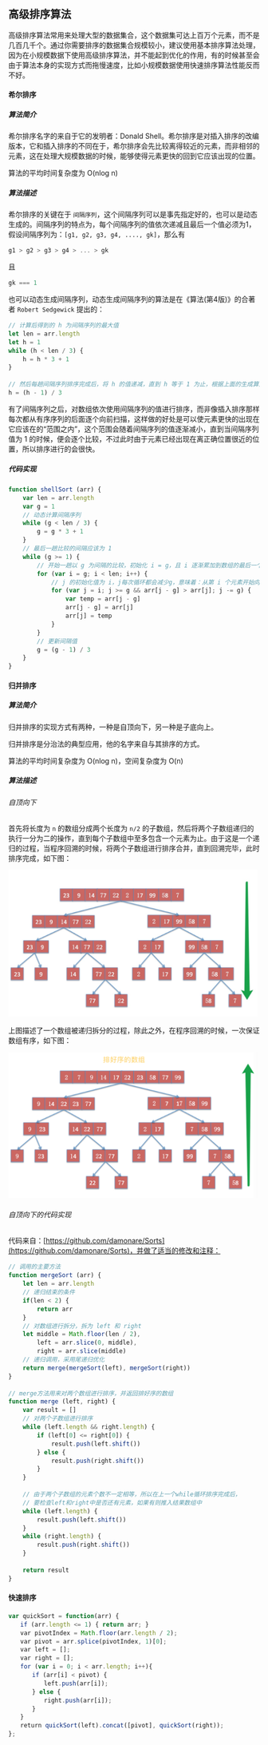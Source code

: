 ## 高级排序算法

高级排序算法常用来处理大型的数据集合，这个数据集可达上百万个元素，而不是几百几千个。通过你需要排序的数据集合规模较小，建议使用基本排序算法处理，因为在小规模数据下使用高级排序算法，并不能起到优化的作用，有的时候甚至会由于算法本身的实现方式而拖慢速度，比如小规模数据使用快速排序算法性能反而不好。

#### 希尔排序

##### 算法简介

希尔排序名字的来自于它的发明者：Donald Shell。希尔排序是对插入排序的改编版本，它和插入排序的不同在于，希尔排序会先比较离得较近的元素，而非相邻的元素，这在处理大规模数据的时候，能够使得元素更快的回到它应该出现的位置。

<p class="tip">算法的平均时间复杂度为 O(nlog n)</p>

##### 算法描述

希尔排序的关键在于 `间隔序列`，这个间隔序列可以是事先指定好的，也可以是动态生成的。间隔序列的特点为，每个间隔序列的值依次递减且最后一个值必须为1，假设间隔序列为：`[g1, g2, g3, g4, ...., gk]`，那么有

```js
g1 > g2 > g3 > g4 > ... > gk
```

且

```js
gk === 1
```

也可以动态生成间隔序列，动态生成间隔序列的算法是在《算法(第4版)》的合著者 `Robert Sedgewick` 提出的：

```js
// 计算后得到的 h 为间隔序列的最大值
let len = arr.length
let h = 1
while (h < len / 3) {
    h = h * 3 + 1
}

// 然后每趟间隔序列排序完成后，将 h 的值递减，直到 h 等于 1 为止，根据上面的生成算法，递减算法为：
h = (h - 1) / 3
```

有了间隔序列之后，对数组依次使用间隔序列的值进行排序，而非像插入排序那样每次都从有序序列的后面逐个向前扫描，这样做的好处是可以使元素更快的出现在它应该在的“范围之内”，这个范围会随着间隔序列的值逐渐减小，直到当间隔序列值为 1 的时候，便会逐个比较，不过此时由于元素已经出现在离正确位置很近的位置，所以排序进行的会很快。

##### 代码实现

```js
function shellSort (arr) {
    var len = arr.length
    var g = 1
    // 动态计算间隔序列
    while (g < len / 3) {
        g = g * 3 + 1
    }
    // 最后一趟比较的间隔应该为 1
    while (g >= 1) {
        // 开始一趟以 g 为间隔的比较，初始化 i = g，且 i 逐渐累加到数组的最后一个元素
        for (var i = g; i < len; i++) {
            // j 的初始化值为 i，j每次循环都会减少g，意味着：从第 i 个元素开始向前与相隔g个单位的元素进行比较。
            for (var j = i; j >= g && arr[j - g] > arr[j]; j -= g) {
                var temp = arr[j - g]
                arr[j - g] = arr[j]
                arr[j] = temp
            }
        }
        // 更新间隔值
        g = (g - 1) / 3
    }
}
```

#### 归并排序

##### 算法简介

归并排序的实现方式有两种，一种是自顶向下，另一种是子底向上。

归并排序是分治法的典型应用，他的名字来自与其排序的方式。

<p class="tip">算法的平均时间复杂度为 O(nlog n)，空间复杂度为 O(n)</p>

##### 算法描述

###### 自顶向下

首先将长度为 `n` 的数组分成两个长度为 `n/2` 的子数组，然后将两个子数组递归的执行一分为二的操作，直到每个子数组中至多包含一个元素为止。由于这是一个递归的过程，当程序回溯的时候，将两个子数组进行排序合并，直到回溯完毕，此时排序完成，如下图：

<img src="../../asset/img/zdxx.png" width="500"/>

上图描述了一个数组被递归拆分的过程，除此之外，在程序回溯的时候，一次保证数组有序，如下图：

<img src="../../asset/img/hsyx.png" width="500"/>

###### 自顶向下的代码实现

代码来自：[https://github.com/damonare/Sorts](https://github.com/damonare/Sorts)，并做了适当的修改和注释：

```js
// 调用的主要方法
function mergeSort (arr) {
    let len = arr.length
    // 递归结束的条件
    if(len < 2) {
        return arr
    }
    // 对数组进行拆分，拆为 left 和 right
    let middle = Math.floor(len / 2),
        left = arr.slice(0, middle),
        right = arr.slice(middle)
    // 递归调用，采用尾递归优化
    return merge(mergeSort(left), mergeSort(right))
}

// merge方法用来对两个数组进行排序，并返回排好序的数组
function merge (left, right) {
    var result = []
    // 对两个子数组进行排序
    while (left.length && right.length) {
        if (left[0] <= right[0]) {
            result.push(left.shift())
        } else {
            result.push(right.shift())
        }
    }

    // 由于两个子数组的元素个数不一定相等，所以在上一个while循环排序完成后，
    // 要检查left和right中是否还有元素，如果有则推入结果数组中
    while (left.length) {
        result.push(left.shift())
    }
    while (right.length) {
        result.push(right.shift())
    }

    return result
}
```

#### 快速排序

```js
var quickSort = function(arr) {
　　if (arr.length <= 1) { return arr; }
　　var pivotIndex = Math.floor(arr.length / 2);
　　var pivot = arr.splice(pivotIndex, 1)[0];
　　var left = [];
　　var right = [];
　　for (var i = 0; i < arr.length; i++){
　　　　if (arr[i] < pivot) {
　　　　　　left.push(arr[i]);
　　　　} else {
　　　　　　right.push(arr[i]);
　　　　}
　　}
　　return quickSort(left).concat([pivot], quickSort(right));
};
```


